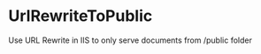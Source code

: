 UrlRewriteToPublic
==================

Use URL Rewrite in IIS to only serve documents from /public folder
